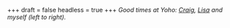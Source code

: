 
+++
draft = false
headless = true
+++
_Good times at Yoho: [Craig](/blog/craig-sarah-and-kade), [Lisa](/blog/lisa-from-dc) and myself (left to right)._
